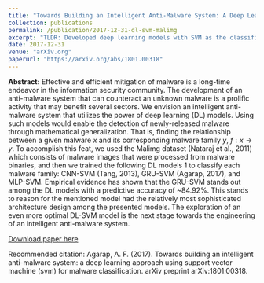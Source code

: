```yaml
---
title: "Towards Building an Intelligent Anti-Malware System: A Deep Learning Approach using Support Vector Machine (SVM) for Malware Classification"
collection: publications
permalink: /publication/2017-12-31-dl-svm-malimg
excerpt: "TLDR: Developed deep learning models with SVM as the classifier, and used them for malware classification."
date: 2017-12-31
venue: "arXiv.org"
paperurl: "https://arxiv.org/abs/1801.00318"
---
```


**Abstract:** Effective and efficient mitigation of malware is a long-time endeavor in the information security community. The development of an anti-malware system that can counteract an unknown malware is a prolific activity that may benefit several sectors. We envision an intelligent anti-malware system that utilizes the power of deep learning (DL) models. Using such models would enable the detection of newly-released malware through mathematical generalization. That is, finding the relationship between a given malware $x$ and its corresponding malware family $y$, $f:x \rightarrow y$. To accomplish this feat, we used the Malimg dataset (Nataraj et al., 2011) which consists of malware images that were processed from malware binaries, and then we trained the following DL models 1 to classify each malware family: CNN-SVM (Tang, 2013), GRU-SVM (Agarap, 2017), and MLP-SVM. Empirical evidence has shown that the GRU-SVM stands out among the DL models with a predictive accuracy of ~84.92%. This stands to reason for the mentioned model had the relatively most sophisticated architecture design among the presented models. The exploration of an even more optimal DL-SVM model is the next stage towards the engineering of an intelligent anti-malware system.


[Download paper here](https://arxiv.org/pdf/1801.00318.pdf)


Recommended citation: Agarap, A. F. (2017). Towards building an intelligent anti-malware system: a deep learning approach using support vector machine (svm) for malware classification. arXiv preprint arXiv:1801.00318.
